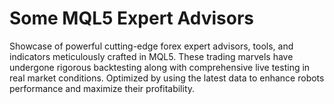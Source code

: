 # Some MQL5 Expert Advisors

Showcase of powerful cutting-edge forex expert advisors, tools, and indicators meticulously crafted in MQL5. These trading marvels have undergone rigorous backtesting along with comprehensive live testing in real market conditions. Optimized by using the latest data to enhance robots performance and maximize their profitability.
